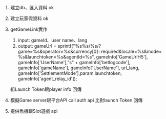 1. 建立db，匯入資料 ok
2. 建立玩家假資料 ok

3. getGameLink實作 
   1. input: gameId、user name、lang
   2. output:           gameUrl = sprintf("%s%s/%s/?game=%s&operator=%s&currency[0]=required&locale=%s&mode=%s&launchtoken=%s&agentId=%s",
              gameInfo['GameUrlH5'], gameInfo['UserName'],"s" + gameInfo['betlogcode'], gameInfo['gameName'], gameInfo['UserName'], url_lang, gameInfo['SettlementMode'],param.launchtoken, gameInfo['agent_relay_id']);
   
   組Launch Token跟player info
   回傳

4. 模擬Game server跟平台API call auth api
   比對launch Token
   回傳

5. 提供魚機跟Slot遊戲 api